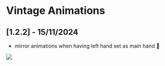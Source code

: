 # Vintage Animations

## [1.2.2] - 15/11/2024

- mirror animations when having left hand set as main hand 🤚

[![](https://i.imgur.com/l815YIN.png)](https://bisecthosting.com/PixelDream)